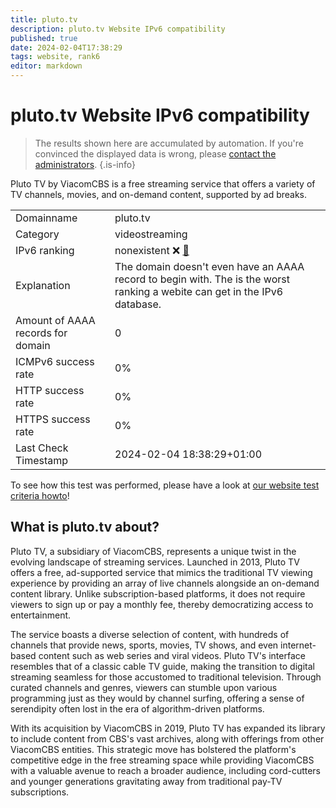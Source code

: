 ```yaml
---
title: pluto.tv
description: pluto.tv Website IPv6 compatibility
published: true
date: 2024-02-04T17:38:29
tags: website, rank6
editor: markdown
---
```


# pluto.tv Website IPv6 compatibility

> The results shown here are accumulated by automation. If you're convinced the displayed data is wrong, please [contact the administrators](/howto/chat). 
{.is-info}

Pluto TV by ViacomCBS is a free streaming service that offers a variety of TV channels, movies, and on-demand content, supported by ad breaks.


|   |   |
| - | - |
| Domainname | pluto.tv
| Category | videostreaming |
| IPv6 ranking | nonexistent :x: [🔗](/howto/ranking) |
| Explanation | The domain doesn't even have an AAAA record to begin with. The is the worst ranking a webite can get in the IPv6 database. |
| Amount of AAAA records for domain | 0 |
| ICMPv6 success rate | 0%|
| HTTP success rate | 0% |
| HTTPS success rate | 0% |
| Last Check Timestamp | 2024-02-04 18:38:29+01:00 |

To see how this test was performed, please have a look at [our website test criteria howto](/howto/testcriteria/website)!


## What is pluto.tv about?
Pluto TV, a subsidiary of ViacomCBS, represents a unique twist in the evolving landscape of streaming services. Launched in 2013, Pluto TV offers a free, ad-supported service that mimics the traditional TV viewing experience by providing an array of live channels alongside an on-demand content library. Unlike subscription-based platforms, it does not require viewers to sign up or pay a monthly fee, thereby democratizing access to entertainment.

The service boasts a diverse selection of content, with hundreds of channels that provide news, sports, movies, TV shows, and even internet-based content such as web series and viral videos. Pluto TV's interface resembles that of a classic cable TV guide, making the transition to digital streaming seamless for those accustomed to traditional television. Through curated channels and genres, viewers can stumble upon various programming just as they would by channel surfing, offering a sense of serendipity often lost in the era of algorithm-driven platforms.

With its acquisition by ViacomCBS in 2019, Pluto TV has expanded its library to include content from CBS's vast archives, along with offerings from other ViacomCBS entities. This strategic move has bolstered the platform's competitive edge in the free streaming space while providing ViacomCBS with a valuable avenue to reach a broader audience, including cord-cutters and younger generations gravitating away from traditional pay-TV subscriptions.


